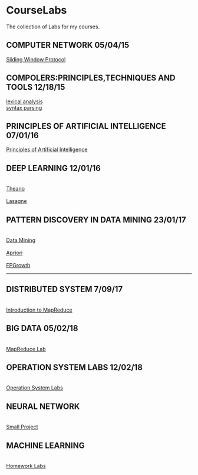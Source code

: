 # CourseLabs

The collection of Labs for my courses.

## COMPUTER NETWORK 05/04/15
[Sliding Window Protocol](https://github.com/Mr-Phoebe/CourseLabs/tree/master/Computer%20Network)

## COMPOLERS:PRINCIPLES,TECHNIQUES AND TOOLS 12/18/15  
[lexical analysis](https://github.com/Mr-Phoebe/CourseLabs/tree/master/Compilers%20Principles%20Techniques%20and%20Tools/lexical%20analysis)  
[syntax parsing](https://github.com/Mr-Phoebe/CourseLabs/tree/master/Compilers%20Principles%20Techniques%20and%20Tools/syntax%20parsing)  

## PRINCIPLES OF ARTIFICIAL INTELLIGENCE 07/01/16
[Principles of Artificial Intelligence](https://github.com/Mr-Phoebe/CourseLabs/tree/master/Principles%20of%20Artificial%20Intelligence)

## DEEP LEARNING 12/01/16
<br>[Theano](https://github.com/Mr-Phoebe/CourseLabs/tree/master/Deep%20Learning/Theano)</br>
<br>[Lasagne](https://github.com/Mr-Phoebe/CourseLabs/tree/master/Deep%20Learning/Lasagne)</br>

## PATTERN DISCOVERY IN DATA MINING 23/01/17
<br>[Data Mining](https://github.com/Mr-Phoebe/CourseLabs/tree/master/Pattern%20Discovery%20in%20Data%20Mining)</br>
<br>[Apriori](https://github.com/Mr-Phoebe/CourseLabs/tree/master/Pattern%20Discovery%20in%20Data%20Mining/Apriori)</br>
<br>[FPGrowth](https://github.com/Mr-Phoebe/CourseLabs/tree/master/Pattern%20Discovery%20in%20Data%20Mining/FPGrowth)</br>

----

## DISTRIBUTED SYSTEM   7/09/17    
<br>[Introduction to MapReduce](https://github.com/Mr-Phoebe/CourseLabs/tree/master/Distributed%20System)</br>

## BIG DATA 05/02/18
<br>[MapReduce Lab](https://github.com/Mr-Phoebe/CourseLabs/tree/master/Big%20Data)</br>

## OPERATION SYSTEM LABS 12/02/18
<br>[Operation System Labs](https://github.com/Mr-Phoebe/CourseLabs/tree/master/Operation%20System%20Labs)</br>

## NEURAL NETWORK
<br>[Small Project](https://github.com/Mr-Phoebe/CourseLabs/tree/master/Neural%20Network)</br>

## MACHINE LEARNING
<br>[Homework Labs](https://github.com/Mr-Phoebe/CourseLabs/tree/master/Neural%20Network)</br>
